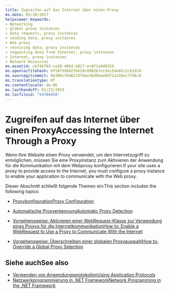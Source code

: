 ```yaml
---
title: Zugreifen auf das Internet über einen Proxy
ms.date: 03/30/2017
helpviewer_keywords:
- Networking
- global proxy instances
- data requests, proxy instances
- sending data, proxy instances
- Web proxy
- receiving data, proxy instances
- requesting data from Internet, proxy instances
- Internet, proxy instances
- Network Resources
ms.assetid: cbf46f63-ce28-486d-b827-ec0f1a9d8319
ms.openlocfilehash: 0f58759b02fb650c090267e13ec5de65c2c63d19
ms.sourcegitcommit: 6b308cf6d627d78ee36dbbae8972a310ac7fd6c8
ms.translationtype: HT
ms.contentlocale: de-DE
ms.lasthandoff: 01/23/2019
ms.locfileid: "54704458"
---
```

# <a name="accessing-the-internet-through-a-proxy"></a><span data-ttu-id="269be-102">Zugreifen auf das Internet über einen Proxy</span><span class="sxs-lookup"><span data-stu-id="269be-102">Accessing the Internet Through a Proxy</span></span>
<span data-ttu-id="269be-103">Wenn Ihre Website einen Proxy verwendet, um den Internetzugriff zu ermöglichen, müssen Sie eine Proxyinstanz zum Aktivieren der Anwendung für die Kommunikation mit dem Webproxy konfigurieren.</span><span class="sxs-lookup"><span data-stu-id="269be-103">If your site uses a proxy to provide access to the Internet, you must configure a proxy instance to enable your application to communicate with the Web proxy.</span></span>  
  
 <span data-ttu-id="269be-104">Dieser Abschnitt schließt folgende Themen ein:</span><span class="sxs-lookup"><span data-stu-id="269be-104">This section includes the following topics:</span></span>  
  
-   [<span data-ttu-id="269be-105">Proxykonfiguration</span><span class="sxs-lookup"><span data-stu-id="269be-105">Proxy Configuration</span></span>](../../../docs/framework/network-programming/proxy-configuration.md)  
  
-   [<span data-ttu-id="269be-106">Automatische Proxyerkennung</span><span class="sxs-lookup"><span data-stu-id="269be-106">Automatic Proxy Detection</span></span>](../../../docs/framework/network-programming/automatic-proxy-detection.md)  
  
-   [<span data-ttu-id="269be-107">Vorgehensweise: Aktivieren einer WebRequest-Klasse zur Verwendung eines Proxys für die Internetkommunikation</span><span class="sxs-lookup"><span data-stu-id="269be-107">How to: Enable a WebRequest to Use a Proxy to Communicate With the Internet</span></span>](../../../docs/framework/network-programming/how-to-enable-a-webrequest-to-use-a-proxy-to-communicate-with-the-internet.md)  
  
-   [<span data-ttu-id="269be-108">Vorgehensweise: Überschreiben einer globalen Proxyauswahl</span><span class="sxs-lookup"><span data-stu-id="269be-108">How to: Override a Global Proxy Selection</span></span>](../../../docs/framework/network-programming/how-to-override-a-global-proxy-selection.md)  
  
## <a name="see-also"></a><span data-ttu-id="269be-109">Siehe auch</span><span class="sxs-lookup"><span data-stu-id="269be-109">See also</span></span>
- [<span data-ttu-id="269be-110">Verwenden von Anwendungsprotokollen</span><span class="sxs-lookup"><span data-stu-id="269be-110">Using Application Protocols</span></span>](../../../docs/framework/network-programming/using-application-protocols.md)
- [<span data-ttu-id="269be-111">Netzwerkprogrammierung in .NET Framework</span><span class="sxs-lookup"><span data-stu-id="269be-111">Network Programming in the .NET Framework</span></span>](../../../docs/framework/network-programming/index.md)
